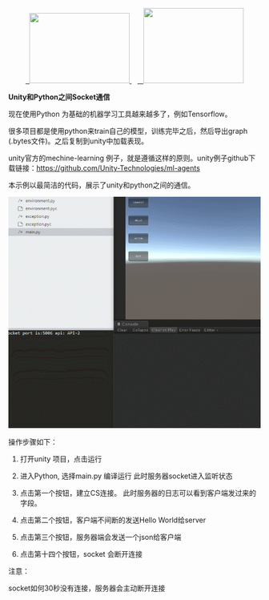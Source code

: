 <p align="center">
     <a href="https://huailiang.github.io/" target="_blank">
    	<img src="https://huailiang.github.io/img/python.jpeg" width="200" height="140">
    </a>
    <a href="https://www.unity3d.com" target="_blank">
    	<img src="https://huailiang.github.io/img/unity.jpeg" width="200" height="150">
    </a>
</p>


<b>Unity和Python之间Socket通信</b>

现在使用Python 为基础的机器学习工具越来越多了，例如Tensorflow。

很多项目都是使用python来train自己的模型，训练完毕之后，然后导出graph (.bytes文件)。之后复制到unity中加载表现。

unity官方的mechine-learning 例子，就是遵循这样的原则。unity例子github下载链接：<a href="https://github.com/Unity-Technologies/ml-agents">https://github.com/Unity-Technologies/ml-agents</a>


本示例以最简洁的代码，展示了unity和python之间的通信。

<img src="img/img.gif">

操作步骤如下：

1. 打开unity 项目，点击运行

2. 进入Python, 选择main.py 编译运行 此时服务器socket进入监听状态

3. 点击第一个按钮，建立CS连接。 此时服务器的日志可以看到客户端发过来的字段。

4. 点击第二个按钮，客户端不间断的发送Hello World给server

5. 点击第三个按钮，服务器端会发送一个json给客户端

6. 点击第十四个按钮，socket 会断开连接

注意：

socket如何30秒没有连接，服务器会主动断开连接
